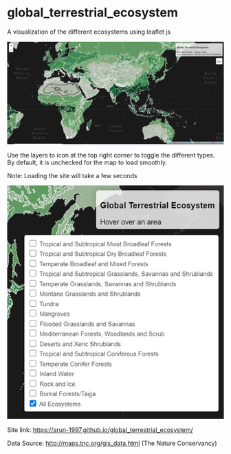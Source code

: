 # global_terrestrial_ecosystem
A visualization of the different ecosystems using leaflet js

![Alt text](screenshots/screenshot_1.jpg?raw=true "Title")


Use the layers to icon at the top right corner to toggle the different types. By default, it is unchecked for the map to load smoothly.

Note: Loading the site will take a few seconds

![Alt text](screenshots/screenshot_2.jpg?raw=true "Title")

Site link: https://arun-1997.github.io/global_terrestrial_ecosystem/


Data Source: http://maps.tnc.org/gis_data.html (The Nature Conservancy)


